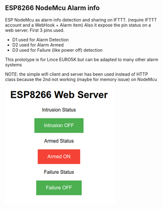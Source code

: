 ## ESP8266 NodeMcu Alarm info
ESP NodeMcu as alarm info detection and sharing on IFTTT. (require IFTTT account and a WebHook + Alarm item)
Also it expose the pin status on a web server. First 3 pins used.
 - D1 used for Alarm Detection 
 - D2 used for Alarm Armed
 - D3 used for Failure (like power off) detection

This prototype is for Lince EURO5K but can be adapted to many other alarm systems

NOTE: the simple wifi client and server has been used instead of HTTP class because the 2nd not working (maybe for memory issue) on NodeMcu

![Web Server](https://github.com/rdt70/ESP8266/blob/master/Images/EURO5K.png)


